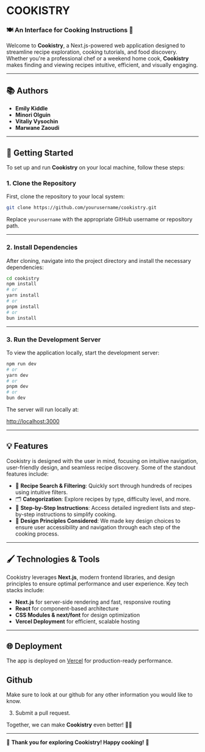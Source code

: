 # COOKISTRY  
### 🍽️ An Interface for Cooking Instructions 🍴  

Welcome to **Cookistry**, a Next.js-powered web application designed to streamline recipe exploration, cooking tutorials, and food discovery. Whether you're a professional chef or a weekend home cook, **Cookistry** makes finding and viewing recipes intuitive, efficient, and visually engaging.

---

## 📚 Authors  
- **Emily Kiddle** 
- **Minori Olguin**   
- **Vitaliy Vysochin**  
- **Marwane Zaoudi**  

---

## 🚀 Getting Started

To set up and run **Cookistry** on your local machine, follow these steps:

### 1. Clone the Repository
First, clone the repository to your local system:

```bash
git clone https://github.com/yourusername/cookistry.git
```

Replace `yourusername` with the appropriate GitHub username or repository path.

---

### 2. Install Dependencies
After cloning, navigate into the project directory and install the necessary dependencies:

```bash
cd cookistry
npm install
# or
yarn install
# or
pnpm install
# or
bun install
```

---

### 3. Run the Development Server
To view the application locally, start the development server:

```bash
npm run dev
# or
yarn dev
# or
pnpm dev
# or
bun dev
```

The server will run locally at:

[http://localhost:3000](http://localhost:3000)

---

## 💡 Features
Cookistry is designed with the user in mind, focusing on intuitive navigation, user-friendly design, and seamless recipe discovery. Some of the standout features include:

- 🍳 **Recipe Search & Filtering**: Quickly sort through hundreds of recipes using intuitive filters.
- 🗂️ **Categorization**: Explore recipes by type, difficulty level, and more.
- 📜 **Step-by-Step Instructions**: Access detailed ingredient lists and step-by-step instructions to simplify cooking.
- 🎨 **Design Principles Considered**: We made key design choices to ensure user accessibility and navigation through each step of the cooking process.

---

## 🖌️ Technologies & Tools  
Cookistry leverages **Next.js**, modern frontend libraries, and design principles to ensure optimal performance and user experience. Key tech stacks include:  
- **Next.js** for server-side rendering and fast, responsive routing  
- **React** for component-based architecture  
- **CSS Modules & next/font** for design optimization  
- **Vercel Deployment** for efficient, scalable hosting  

---

## 🌐 Deployment  

The app is deployed on [Vercel](https://cookistry-theta.vercel.app/) for production-ready performance.

## Github

Make sure to look at our github for any other information you would like to know.


3. Submit a pull request.  

Together, we can make **Cookistry** even better! 🧑‍🍳

---

🎉 **Thank you for exploring Cookistry! Happy cooking!** 🥘
